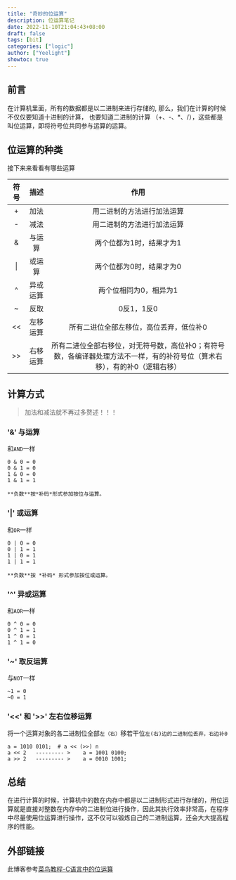 ```yaml
---
title: "奇妙的位运算"
description: 位运算笔记
date: 2022-11-10T21:04:43+08:00
draft: false
tags: [bit]
categories: ["logic"]
author: ["Yeelight"]
showtoc: true
---
```


## 前言

在计算机里面，所有的数据都是以二进制来进行存储的,
那么，我们在计算的时候不仅仅要知道十进制的计算，
也要知道二进制的计算 （+、-、*、/），这些都是叫位运算，即将符号位共同参与运算的运算。
<!--more-->

## 位运算的种类

接下来来看看有哪些运算

|符号|描述|作用|
|:----:|:----:|:----:|
| + | 加法 | 用二进制的方法进行加法运算 |
| - | 减法 | 用二进制的方法进行加法运算 |
| & | 与运算 | 两个位都为1时，结果才为1 |
| \| | 或运算 | 两个位都为0时，结果才为0 |
| ^ | 异或运算 | 两个位相同为0，相异为1 |
| ~ |反取 | 0反1，1反0 |
| << | 左移运算 | 所有二进位全部左移位，高位丢弃，低位补0 |
| >> | 右移运算 | 所有二进位全部右移位，对无符号数，高位补0；有符号数，各编译器处理方法不一样，有的补符号位（算术右移），有的补0（逻辑右移） |

## 计算方式
>
> 加法和减法就不再过多赘述！！！

### '&' 与运算

和`AND`一样

```
0 & 0 = 0
0 & 1 = 0
1 & 0 = 0
1 & 1 = 1
```

    **负数**按*补码*形式参加按位与运算。

### '|' 或运算

和`OR`一样

```
0 | 0 = 0
0 | 1 = 1
1 | 0 = 1
1 | 1 = 1
```

    **负数**按 *补码* 形式参加按位或运算。

### '^' 异或运算

和`AOR`一样

```
0 ^ 0 = 0
0 ^ 1 = 1
1 ^ 0 = 1
1 ^ 1 = 0
```

### '~' 取反运算

与`NOT`一样

```
~1 = 0
~0 = 1
```

### '<<' 和 '>>' 左右位移运算

将一个运算对象的各二进制位全部`左（右）`移若干位`左(右)边的二进制位丢弃，右边补0`

```
a = 1010 0101;  # a << (>>) n
a << 2   --------- >    a = 1001 0100;
a >> 2   --------- >    a = 0010 1001;
```

## 总结

在进行计算的时候，计算机中的数在内存中都是以二进制形式进行存储的，用位运算就是直接对整数在内存中的二进制位进行操作，因此其执行效率非常高，在程序中尽量使用位运算进行操作，这不仅可以锻炼自己的二进制运算，还会大大提高程序的性能。

## 外部链接

此博客参考[菜鸟教程-C语言中的位运算](https://www.runoob.com/w3cnote/bit-operation.html)



